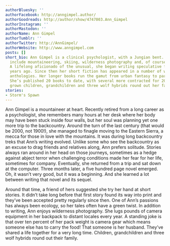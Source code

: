 ```yaml
---
authorBluesky: ''
authorFacebook: http://anngimpel.author/
authorGoodreads: http://author/show/4747003.Ann_Gimpel
authorInstagram: ''
authorMastodon: ''
authorName: Ann Gimpel
authorTumblr: ''
authorTwitter: http://AnnGimpel/
authorWebsite: http://www.anngimpel.com
posts: []
short_bio: Ann Gimpel is a clinical psychologist, with a Jungian bent. Avocations
  include mountaineering, skiing, wilderness photography and, of course, writing.
  A lifelong aficionado of the unusual, she began writing speculative fiction a few
  years ago. Since then her short fiction has appeared in a number of webzines and
  anthologies. Her longer books run the gamut from urban fantasy to paranormal romance.
  She’s published 20 books to date, with several more contracted for 2014. A husband,
  grown children, grandchildren and three wolf hybrids round out her family.
stories:
- Storm's Spawn
---
```


Ann Gimpel is a mountaineer at heart. Recently retired from a long career as a psychologist, she remembers many hours at her desk where her body may have been stuck inside four walls, but her soul was planning yet one more trip to the backcountry. Around the turn of the last century (that would be 2000, not 1900!), she managed to finagle moving to the Eastern Sierra, a mecca for those in love with the mountains. It was during long backcountry treks that Ann’s writing evolved. Unlike some who see the backcountry as an excuse to drag friends and relatives along, Ann prefers solitude. Stories always ran around in her head on those journeys, sometimes as a hedge against abject terror when challenging conditions made her fear for her life, sometimes for company. Eventually, she returned from a trip and sat down at the computer. Three months later, a five hundred page novel emerged. Oh, it wasn’t very good, but it was a beginning. And she learned a lot between writing that novel and its sequel.

Around that time, a friend of hers suggested she try her hand at short stories. It didn’t take long before that first story found its way into print and they’ve been accepted pretty regularly since then. One of Ann’s passions has always been ecology, so her tales often have a green twist.
In addition to writing, Ann enjoys wilderness photography. She lugs pounds of camera equipment in her backpack to distant locales every year. A standing joke is that over ten percent of her pack weight is camera gear which means someone else has to carry the food! That someone is her husband. They’ve shared a life together for a very long time. Children, grandchildren and three wolf hybrids round out their family.